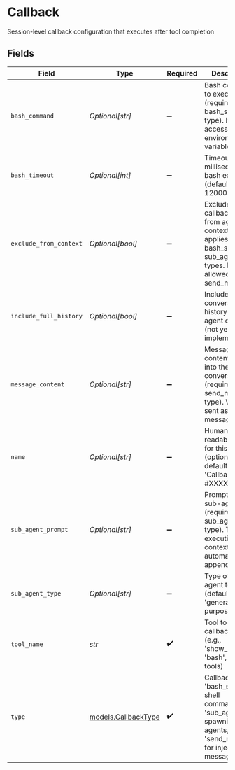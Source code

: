 # Callback

Session-level callback configuration that executes after tool completion


## Fields

| Field                                                                                                                       | Type                                                                                                                        | Required                                                                                                                    | Description                                                                                                                 | Example                                                                                                                     |
| --------------------------------------------------------------------------------------------------------------------------- | --------------------------------------------------------------------------------------------------------------------------- | --------------------------------------------------------------------------------------------------------------------------- | --------------------------------------------------------------------------------------------------------------------------- | --------------------------------------------------------------------------------------------------------------------------- |
| `bash_command`                                                                                                              | *Optional[str]*                                                                                                             | :heavy_minus_sign:                                                                                                          | Bash command to execute (required for bash_script type). Has access to environment variables.                               |                                                                                                                             |
| `bash_timeout`                                                                                                              | *Optional[int]*                                                                                                             | :heavy_minus_sign:                                                                                                          | Timeout in milliseconds for bash execution (default: 120000)                                                                |                                                                                                                             |
| `exclude_from_context`                                                                                                      | *Optional[bool]*                                                                                                            | :heavy_minus_sign:                                                                                                          | Exclude callback results from agent context. Only applies to bash_script and sub_agent types. Not allowed for send_message. |                                                                                                                             |
| `include_full_history`                                                                                                      | *Optional[bool]*                                                                                                            | :heavy_minus_sign:                                                                                                          | Include full conversation history in sub-agent context (not yet implemented)                                                |                                                                                                                             |
| `message_content`                                                                                                           | *Optional[str]*                                                                                                             | :heavy_minus_sign:                                                                                                          | Message content to inject into the conversation (required for send_message type). Will be sent as a User message.           | Please review the changes and run tests                                                                                     |
| `name`                                                                                                                      | *Optional[str]*                                                                                                             | :heavy_minus_sign:                                                                                                          | Human-readable name for this callback (optional, defaults to 'Callback #XXXX')                                              | Log Output                                                                                                                  |
| `sub_agent_prompt`                                                                                                          | *Optional[str]*                                                                                                             | :heavy_minus_sign:                                                                                                          | Prompt for the sub-agent (required for sub_agent type). Tool execution context is automatically appended.                   |                                                                                                                             |
| `sub_agent_type`                                                                                                            | *Optional[str]*                                                                                                             | :heavy_minus_sign:                                                                                                          | Type of sub-agent to spawn (default: 'general-purpose')                                                                     |                                                                                                                             |
| `tool_name`                                                                                                                 | *str*                                                                                                                       | :heavy_check_mark:                                                                                                          | Tool to attach callback to (e.g., 'show_media', 'bash', '*' for all tools)                                                  | *                                                                                                                           |
| `type`                                                                                                                      | [models.CallbackType](../models/callbacktype.md)                                                                            | :heavy_check_mark:                                                                                                          | Callback type: 'bash_script' for shell commands, 'sub_agent' for spawning sub-agents, 'send_message' for injecting messages |                                                                                                                             |
